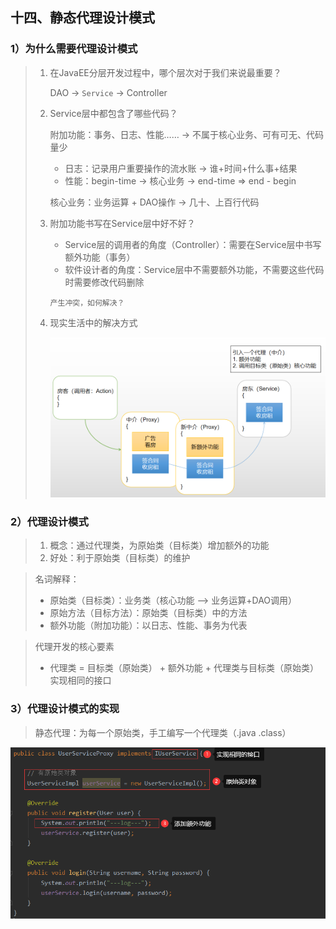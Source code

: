 ## 十四、静态代理设计模式

### 1）为什么需要代理设计模式

> 1. 在JavaEE分层开发过程中，哪个层次对于我们来说最重要？
>
>    DAO -> `Service` -> Controller
>
> 2. Service层中都包含了哪些代码？
>
>    附加功能：事务、日志、性能……  ->  不属于核心业务、可有可无、代码量少
>
>    - 日志：记录用户重要操作的流水账  ->  谁+时间+什么事+结果
>    - 性能：begin-time -> 核心业务 -> end-time  =>  end - begin
>
>    核心业务：业务运算 + DAO操作  ->  几十、上百行代码
>
> 3. 附加功能书写在Service层中好不好？
>
>    - Service层的调用者的角度（Controller）：需要在Service层中书写额外功能（事务）
>    - 软件设计者的角度：Service层中不需要额外功能，不需要这些代码时需要修改代码删除
>
>    `产生冲突，如何解决？`
>
> 4. 现实生活中的解决方式
>
>     ![Proxy](./_Images/Proxy.png)

### 2）代理设计模式

> 1. 概念：通过代理类，为原始类（目标类）增加额外的功能
> 2. 好处：利于原始类（目标类）的维护

> 名词解释：
>
> - 原始类（目标类）：业务类（核心功能  -->  业务运算+DAO调用）
> - 原始方法（目标方法）：原始类（目标类）中的方法
> - 额外功能（附加功能）：以日志、性能、事务为代表

> 代理开发的核心要素
>
> - 代理类 = 目标类（原始类） + 额外功能 + 代理类与目标类（原始类）实现相同的接口

### 3）代理设计模式的实现

> 静态代理：为每一个原始类，手工编写一个代理类（.java .class）

![StaticProxyImp](./_Images/StaticProxyImpl.png)